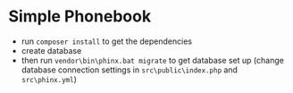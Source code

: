 # Simple Phonebook

* run `composer install` to get the dependencies
* create database
* then run `vendor\bin\phinx.bat migrate` to get database set up (change database connection settings in `src\public\index.php` and `src\phinx.yml`)
